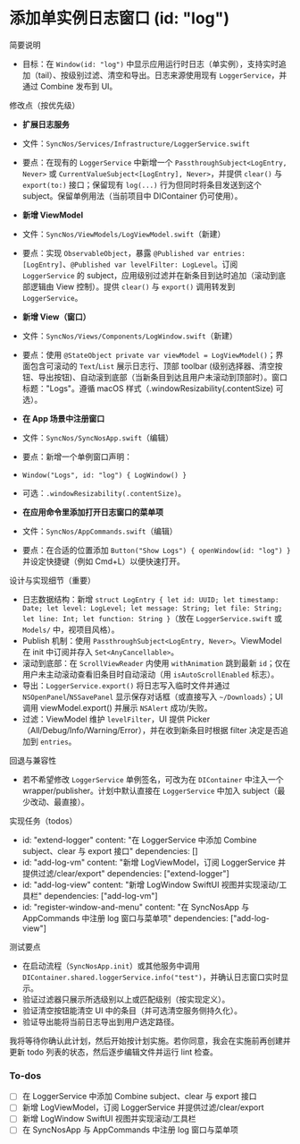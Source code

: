 <!-- d0151e75-77f2-4c5b-994d-689dbf726659 f5ec63d0-cd7b-4e15-9c08-c18b8540f64e -->
# 添加单实例日志窗口 (id: "log")

简要说明

- 目标：在 `Window(id: "log")` 中显示应用运行时日志（单实例），支持实时追加（tail）、按级别过滤、清空和导出。日志来源使用现有 `LoggerService`，并通过 Combine 发布到 UI。

修改点（按优先级）

- **扩展日志服务**
- 文件：`SyncNos/Services/Infrastructure/LoggerService.swift`
- 要点：在现有的 `LoggerService` 中新增一个 `PassthroughSubject<LogEntry, Never>` 或 `CurrentValueSubject<[LogEntry], Never>`，并提供 `clear()` 与 `export(to:)` 接口；保留现有 `log(...)` 行为但同时将条目发送到这个 subject。保留单例用法（当前项目中 DIContainer 仍可使用）。

- **新增 ViewModel**
- 文件：`SyncNos/ViewModels/LogViewModel.swift`（新建）
- 要点：实现 `ObservableObject`，暴露 `@Published var entries: [LogEntry]`、`@Published var levelFilter: LogLevel`。订阅 `LoggerService` 的 subject，应用级别过滤并在新条目到达时追加（滚动到底部逻辑由 View 控制）。提供 `clear()` 与 `export()` 调用转发到 `LoggerService`。

- **新增 View（窗口）**
- 文件：`SyncNos/Views/Components/LogWindow.swift`（新建）
- 要点：使用 `@StateObject private var viewModel = LogViewModel()`；界面包含可滚动的 `Text`/`List` 展示日志行、顶部 toolbar (级别选择器、清空按钮、导出按钮)、自动滚到底部（当新条目到达且用户未滚动到顶部时）。窗口标题："Logs"。遵循 macOS 样式（.windowResizability(.contentSize) 可选）。

- **在 App 场景中注册窗口**
- 文件：`SyncNos/SyncNosApp.swift`（编辑）
- 要点：新增一个单例窗口声明：
- `Window("Logs", id: "log") { LogWindow() }`
- 可选：`.windowResizability(.contentSize)`。

- **在应用命令里添加打开日志窗口的菜单项**
- 文件：`SyncNos/AppCommands.swift`（编辑）
- 要点：在合适的位置添加 `Button("Show Logs") { openWindow(id: "log") }` 并设定快捷键（例如 Cmd+L）以便快速打开。

设计与实现细节（重要）

- 日志数据结构：新增 `struct LogEntry { let id: UUID; let timestamp: Date; let level: LogLevel; let message: String; let file: String; let line: Int; let function: String }`（放在 `LoggerService.swift` 或 `Models/` 中，视项目风格）。
- Publish 机制：使用 `PassthroughSubject<LogEntry, Never>`。ViewModel 在 init 中订阅并存入 `Set<AnyCancellable>`。
- 滚动到底部：在 `ScrollViewReader` 内使用 `withAnimation` 跳到最新 `id`；仅在用户未主动滚动查看旧条目时自动滚动（用 `isAutoScrollEnabled` 标志）。
- 导出：`LoggerService.export()` 将日志写入临时文件并通过 `NSOpenPanel`/`NSSavePanel` 显示保存对话框（或直接写入 `~/Downloads`）；UI 调用 viewModel.export() 并展示 `NSAlert` 成功/失败。
- 过滤：ViewModel 维护 `levelFilter`，UI 提供 Picker（All/Debug/Info/Warning/Error），并在收到新条目时根据 filter 决定是否追加到 `entries`。

回退与兼容性

- 若不希望修改 `LoggerService` 单例签名，可改为在 `DIContainer` 中注入一个 wrapper/publisher。计划中默认直接在 `LoggerService` 中加入 subject（最少改动、最直接）。

实现任务（todos）

- id: "extend-logger" content: "在 LoggerService 中添加 Combine subject、clear 与 export 接口" dependencies: []
- id: "add-log-vm" content: "新增 LogViewModel，订阅 LoggerService 并提供过滤/clear/export" dependencies: ["extend-logger"]
- id: "add-log-view" content: "新增 LogWindow SwiftUI 视图并实现滚动/工具栏" dependencies: ["add-log-vm"]
- id: "register-window-and-menu" content: "在 SyncNosApp 与 AppCommands 中注册 log 窗口与菜单项" dependencies: ["add-log-view"]

测试要点

- 在启动流程（`SyncNosApp.init`）或其他服务中调用 `DIContainer.shared.loggerService.info("test")`，并确认日志窗口实时显示。
- 验证过滤器只展示所选级别以上或匹配级别（按实现定义）。
- 验证清空按钮能清空 UI 中的条目（并可选清空服务侧持久化）。
- 验证导出能将当前日志导出到用户选定路径。

我将等待你确认此计划，然后开始按计划实施。若你同意，我会在实施前再创建并更新 todo 列表的状态，然后逐步编辑文件并运行 lint 检查。

### To-dos

- [ ] 在 LoggerService 中添加 Combine subject、clear 与 export 接口
- [ ] 新增 LogViewModel，订阅 LoggerService 并提供过滤/clear/export
- [ ] 新增 LogWindow SwiftUI 视图并实现滚动/工具栏
- [ ] 在 SyncNosApp 与 AppCommands 中注册 log 窗口与菜单项
